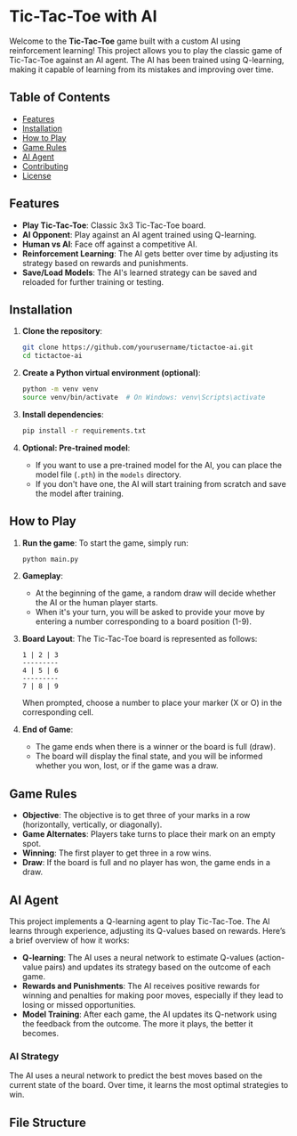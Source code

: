 # Tic-Tac-Toe with AI

Welcome to the **Tic-Tac-Toe** game built with a custom AI using reinforcement learning! This project allows you to play the classic game of Tic-Tac-Toe against an AI agent. The AI has been trained using Q-learning, making it capable of learning from its mistakes and improving over time. 

## Table of Contents
- [Features](#features)
- [Installation](#installation)
- [How to Play](#how-to-play)
- [Game Rules](#game-rules)
- [AI Agent](#ai-agent)
- [Contributing](#contributing)
- [License](#license)

## Features
- **Play Tic-Tac-Toe**: Classic 3x3 Tic-Tac-Toe board.
- **AI Opponent**: Play against an AI agent trained using Q-learning.
- **Human vs AI**: Face off against a competitive AI.
- **Reinforcement Learning**: The AI gets better over time by adjusting its strategy based on rewards and punishments.
- **Save/Load Models**: The AI's learned strategy can be saved and reloaded for further training or testing.

## Installation

1. **Clone the repository**:
    ```bash
    git clone https://github.com/yourusername/tictactoe-ai.git
    cd tictactoe-ai
    ```

2. **Create a Python virtual environment (optional)**:
    ```bash
    python -m venv venv
    source venv/bin/activate  # On Windows: venv\Scripts\activate
    ```

3. **Install dependencies**:
    ```bash
    pip install -r requirements.txt
    ```

4. **Optional: Pre-trained model**:
   - If you want to use a pre-trained model for the AI, you can place the model file (`.pth`) in the `models` directory.
   - If you don't have one, the AI will start training from scratch and save the model after training.

## How to Play

1. **Run the game**:
    To start the game, simply run:
    ```bash
    python main.py
    ```

2. **Gameplay**:
    - At the beginning of the game, a random draw will decide whether the AI or the human player starts.
    - When it's your turn, you will be asked to provide your move by entering a number corresponding to a board position (1-9).

3. **Board Layout**:
    The Tic-Tac-Toe board is represented as follows:
    ```
    1 | 2 | 3
    ---------
    4 | 5 | 6
    ---------
    7 | 8 | 9
    ```
    When prompted, choose a number to place your marker (X or O) in the corresponding cell.

4. **End of Game**:
    - The game ends when there is a winner or the board is full (draw).
    - The board will display the final state, and you will be informed whether you won, lost, or if the game was a draw.

## Game Rules

- **Objective**: The objective is to get three of your marks in a row (horizontally, vertically, or diagonally).
- **Game Alternates**: Players take turns to place their mark on an empty spot.
- **Winning**: The first player to get three in a row wins.
- **Draw**: If the board is full and no player has won, the game ends in a draw.

## AI Agent

This project implements a Q-learning agent to play Tic-Tac-Toe. The AI learns through experience, adjusting its Q-values based on rewards. Here’s a brief overview of how it works:

- **Q-learning**: The AI uses a neural network to estimate Q-values (action-value pairs) and updates its strategy based on the outcome of each game.
- **Rewards and Punishments**: The AI receives positive rewards for winning and penalties for making poor moves, especially if they lead to losing or missed opportunities.
- **Model Training**: After each game, the AI updates its Q-network using the feedback from the outcome. The more it plays, the better it becomes.

### AI Strategy
The AI uses a neural network to predict the best moves based on the current state of the board. Over time, it learns the most optimal strategies to win.

## File Structure

